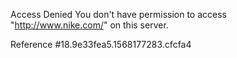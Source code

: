 Access Denied You don't have permission to access "http://www.nike.com/" on this server.

Reference #18.9e33fea5.1568177283.cfcfa4